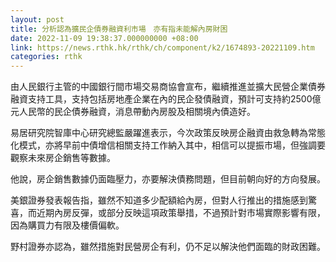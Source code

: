 ```yaml
---
layout: post
title: 分析認為擴民企債券融資利市場　亦有指未能解內房財困
date: 2022-11-09 19:38:37.000000000 +08:00
link: https://news.rthk.hk/rthk/ch/component/k2/1674893-20221109.htm
categories: rthk
---
```


由人民銀行主管的中國銀行間市場交易商協會宣布，繼續推進並擴大民營企業債券融資支持工具，支持包括房地產企業在內的民企發債融資，預計可支持約2500億元人民幣的民企債券融資，消息帶動內房股及相關境內債造好。

易居研究院智庫中心研究總監嚴躍進表示，今次政策反映房企融資由救急轉為常態化模式，亦將早前中債增信相關支持工作納入其中，相信可以提振市場，但強調要觀察未來房企銷售等數據。

他說，房企銷售數據仍面臨壓力，亦要解決債務問題，但目前朝向好的方向發展。

美銀證券發表報告指，雖然不知道多少配額給內房，但對人行推出的措施感到驚喜，而近期內房反彈，或部分反映這項政策舉措，不過預計對市場實際影響有限，因為購買力有限及樓價偏軟。

野村證券亦認為，雖然措施對民營房企有利，仍不足以解決他們面臨的財政困難。
